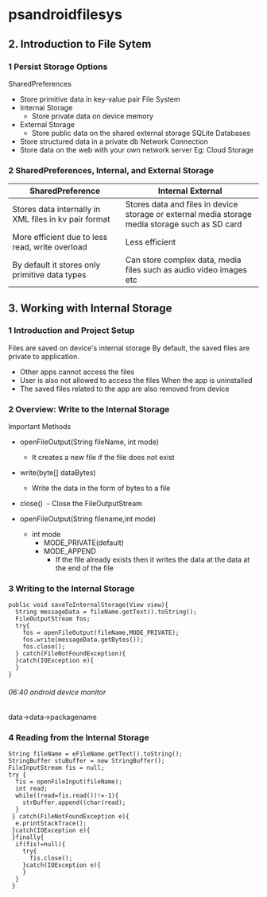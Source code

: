 # psandroidfilesys
## 2. Introduction to File Sytem
### 1 Persist Storage Options
SharedPreferences
- Store primitive data in key-value pair
File System
- Internal Storage
  - Store private data on device memory
- External Storage
  - Store public data on the shared external storage
SQLite Databases
- Store structured data in a private db
Network Connection
- Store data on the web with your own network server Eg: Cloud Storage

### 2 SharedPreferences, Internal, and External Storage

SharedPreference | Internal External
--- | ---
Stores data internally in XML files in kv pair format | Stores data and files in device storage or external media storage media storage such as SD card
More efficient due to less read, write overload | Less efficient
By default it stores only primitive data types | Can store complex data, media files such as audio video images etc


## 3. Working with Internal Storage
### 1 Introduction and Project Setup
Files are saved on device's internal storage
By default, the saved files are private to application.
- Other apps cannot access the files
- User is also not allowed to access the files
When the app is uninstalled
- The saved files related to the app are also removed from device

### 2 Overview: Write to the Internal Storage
Important Methods
- openFileOutput(String fileName, int mode)
  - It creates a new file if the file does not exist
- write(byte[] dataBytes)
  - Write the data in the form of bytes to a file
- close()
  - Close the FileOutputStream

- openFileOutput(String filename,int mode)
  - int mode
    - MODE_PRIVATE(default)
    - MODE_APPEND
      - If the file already exists then it writes the data at the data at the end of the file


### 3 Writing to the Internal Storage
```
public void saveToInternalStorage(View view){
  String messageData = fileName.getText().toString();
  FileOutputStream fos;
  try{
    fos = openFileOutput(fileName,MODE_PRIVATE);
    fos.write(messageData.getBytes());
    fos.close();
  } catch(FileNotFoundException){
  }catch(IOException e){
  }
}
```
###### 06:40 android device monitor
data->data->packagename


### 4 Reading from the Internal Storage
```
String fileName = eFileName.getText().toString();
StringBuffer stuBuffer = new StringBuffer();
FileInputStream fis = null;
try {
  fis = openFileInput(fileName);
  int read;
  while((read=fis.read())!=-1){
    strBuffer.append((char)read);
  }
 } catch(FileNotFoundException e){
  e.printStackTrace();
 }catch(IOException e){
 }finally{
  if(fis!=null){
    try{
      fis.close();
    }catch(IOException e){
    }
  }
 }

```
